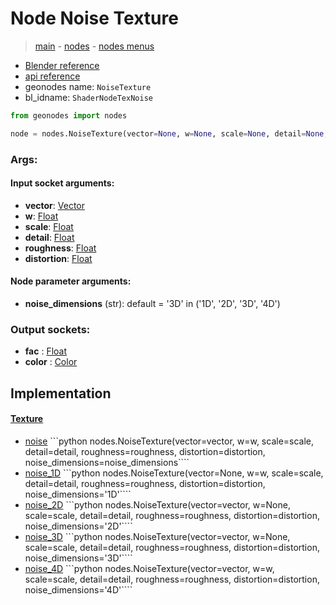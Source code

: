 # Node Noise Texture

> [main](../structure.md) - [nodes](nodes.md) - [nodes menus](nodes_menus.md)

- [Blender reference](https://docs.blender.org/manual/en/latest/modeling/geometry_nodes/texture/noise.html)
- [api reference](https://docs.blender.org/api/current/bpy.types.ShaderNodeTexNoise.html)
- geonodes name: `NoiseTexture`
- bl_idname: `ShaderNodeTexNoise`

```python
from geonodes import nodes

node = nodes.NoiseTexture(vector=None, w=None, scale=None, detail=None, roughness=None, distortion=None, noise_dimensions='3D')
```

### Args:

#### Input socket arguments:

- **vector**: [Vector](Vector.md)
- **w**: [Float](Float.md)
- **scale**: [Float](Float.md)
- **detail**: [Float](Float.md)
- **roughness**: [Float](Float.md)
- **distortion**: [Float](Float.md)

#### Node parameter arguments:

- **noise_dimensions** (str): default = '3D' in ('1D', '2D', '3D', '4D')

### Output sockets:

- **fac** : [Float](Float.md)
- **color** : [Color](Color.md)

## Implementation

#### [Texture](Texture.md)

 - [noise](Texture.md#noise-staticmethod) ```python nodes.NoiseTexture(vector=vector, w=w, scale=scale, detail=detail, roughness=roughness, distortion=distortion, noise_dimensions=noise_dimensions````
 - [noise_1D](Texture.md#noise_1D-staticmethod) ```python nodes.NoiseTexture(vector=None, w=w, scale=scale, detail=detail, roughness=roughness, distortion=distortion, noise_dimensions='1D'````
 - [noise_2D](Texture.md#noise_2D-staticmethod) ```python nodes.NoiseTexture(vector=vector, w=None, scale=scale, detail=detail, roughness=roughness, distortion=distortion, noise_dimensions='2D'````
 - [noise_3D](Texture.md#noise_3D-staticmethod) ```python nodes.NoiseTexture(vector=vector, w=None, scale=scale, detail=detail, roughness=roughness, distortion=distortion, noise_dimensions='3D'````
 - [noise_4D](Texture.md#noise_4D-staticmethod) ```python nodes.NoiseTexture(vector=vector, w=w, scale=scale, detail=detail, roughness=roughness, distortion=distortion, noise_dimensions='4D'````
